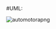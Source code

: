 #UML:

![automotorapng](https://github.com/millrnv/Automotora/assets/146766468/e4fe84e5-9f84-472e-98a2-8390416a9131)
